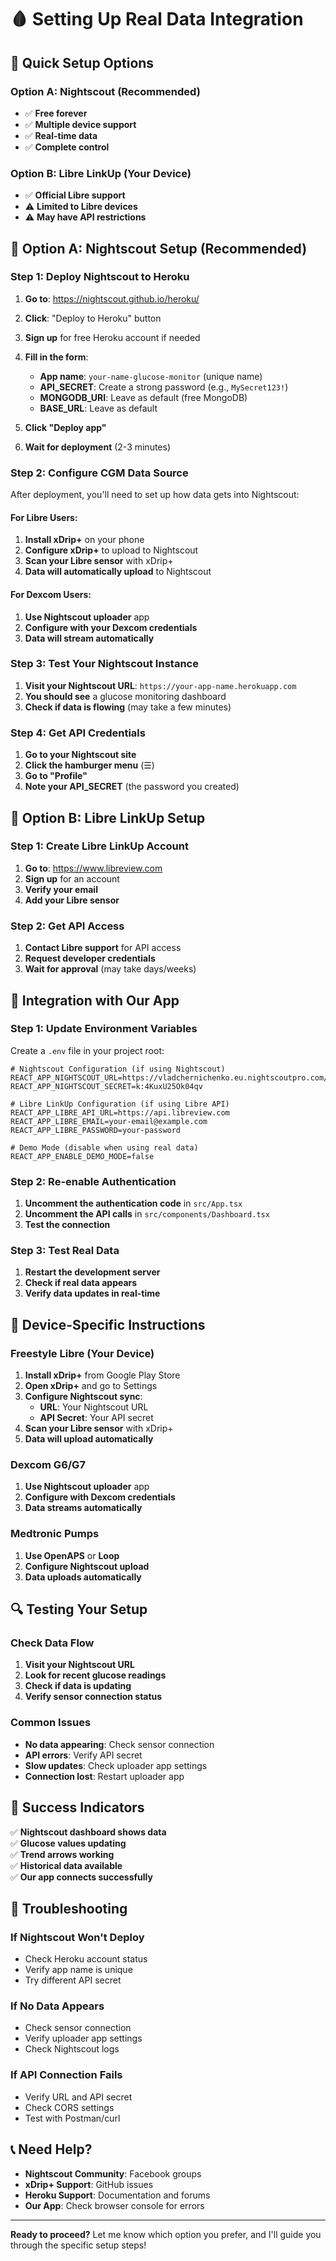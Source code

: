 # 🩸 Setting Up Real Data Integration

## 🎯 **Quick Setup Options**

### **Option A: Nightscout (Recommended)**
- ✅ **Free forever**
- ✅ **Multiple device support**
- ✅ **Real-time data**
- ✅ **Complete control**

### **Option B: Libre LinkUp (Your Device)**
- ✅ **Official Libre support**
- ⚠️ **Limited to Libre devices**
- ⚠️ **May have API restrictions**

## 🚀 **Option A: Nightscout Setup (Recommended)**

### **Step 1: Deploy Nightscout to Heroku**

1. **Go to**: https://nightscout.github.io/heroku/
2. **Click**: "Deploy to Heroku" button
3. **Sign up** for free Heroku account if needed
4. **Fill in the form**:
   - **App name**: `your-name-glucose-monitor` (unique name)
   - **API_SECRET**: Create a strong password (e.g., `MySecret123!`)
   - **MONGODB_URI**: Leave as default (free MongoDB)
   - **BASE_URL**: Leave as default

5. **Click "Deploy app"**
6. **Wait for deployment** (2-3 minutes)

### **Step 2: Configure CGM Data Source**

After deployment, you'll need to set up how data gets into Nightscout:

#### **For Libre Users:**
1. **Install xDrip+** on your phone
2. **Configure xDrip+** to upload to Nightscout
3. **Scan your Libre sensor** with xDrip+
4. **Data will automatically upload** to Nightscout

#### **For Dexcom Users:**
1. **Use Nightscout uploader** app
2. **Configure with your Dexcom credentials**
3. **Data will stream automatically**

### **Step 3: Test Your Nightscout Instance**

1. **Visit your Nightscout URL**: `https://your-app-name.herokuapp.com`
2. **You should see** a glucose monitoring dashboard
3. **Check if data is flowing** (may take a few minutes)

### **Step 4: Get API Credentials**

1. **Go to your Nightscout site**
2. **Click the hamburger menu** (☰)
3. **Go to "Profile"**
4. **Note your API_SECRET** (the password you created)

## 🔧 **Option B: Libre LinkUp Setup**

### **Step 1: Create Libre LinkUp Account**

1. **Go to**: https://www.libreview.com
2. **Sign up** for an account
3. **Verify your email**
4. **Add your Libre sensor**

### **Step 2: Get API Access**

1. **Contact Libre support** for API access
2. **Request developer credentials**
3. **Wait for approval** (may take days/weeks)

## 🎯 **Integration with Our App**

### **Step 1: Update Environment Variables**

Create a `.env` file in your project root:

```env
# Nightscout Configuration (if using Nightscout)
REACT_APP_NIGHTSCOUT_URL=https://vladchernichenko.eu.nightscoutpro.com/
REACT_APP_NIGHTSCOUT_SECRET=k:4KuxU25Ok04qv

# Libre LinkUp Configuration (if using Libre API)
REACT_APP_LIBRE_API_URL=https://api.libreview.com
REACT_APP_LIBRE_EMAIL=your-email@example.com
REACT_APP_LIBRE_PASSWORD=your-password

# Demo Mode (disable when using real data)
REACT_APP_ENABLE_DEMO_MODE=false
```

### **Step 2: Re-enable Authentication**

1. **Uncomment the authentication code** in `src/App.tsx`
2. **Uncomment the API calls** in `src/components/Dashboard.tsx`
3. **Test the connection**

### **Step 3: Test Real Data**

1. **Restart the development server**
2. **Check if real data appears**
3. **Verify data updates in real-time**

## 📱 **Device-Specific Instructions**

### **Freestyle Libre (Your Device)**

1. **Install xDrip+** from Google Play Store
2. **Open xDrip+** and go to Settings
3. **Configure Nightscout sync**:
   - **URL**: Your Nightscout URL
   - **API Secret**: Your API secret
4. **Scan your Libre sensor** with xDrip+
5. **Data will upload automatically**

### **Dexcom G6/G7**

1. **Use Nightscout uploader** app
2. **Configure with Dexcom credentials**
3. **Data streams automatically**

### **Medtronic Pumps**

1. **Use OpenAPS** or **Loop**
2. **Configure Nightscout upload**
3. **Data uploads automatically**

## 🔍 **Testing Your Setup**

### **Check Data Flow**

1. **Visit your Nightscout URL**
2. **Look for recent glucose readings**
3. **Check if data is updating**
4. **Verify sensor connection status**

### **Common Issues**

- **No data appearing**: Check sensor connection
- **API errors**: Verify API secret
- **Slow updates**: Check uploader app settings
- **Connection lost**: Restart uploader app

## 🎉 **Success Indicators**

✅ **Nightscout dashboard shows data**  
✅ **Glucose values updating**  
✅ **Trend arrows working**  
✅ **Historical data available**  
✅ **Our app connects successfully**  

## 🚨 **Troubleshooting**

### **If Nightscout Won't Deploy**
- Check Heroku account status
- Verify app name is unique
- Try different API secret

### **If No Data Appears**
- Check sensor connection
- Verify uploader app settings
- Check Nightscout logs

### **If API Connection Fails**
- Verify URL and API secret
- Check CORS settings
- Test with Postman/curl

## 📞 **Need Help?**

- **Nightscout Community**: Facebook groups
- **xDrip+ Support**: GitHub issues
- **Heroku Support**: Documentation and forums
- **Our App**: Check browser console for errors

---

**Ready to proceed?** Let me know which option you prefer, and I'll guide you through the specific setup steps!
